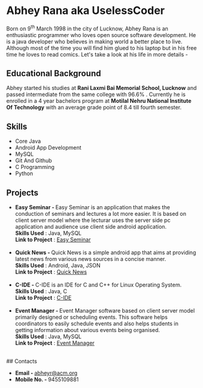 # Abhey Rana aka UselessCoder

Born on 9<sup>th</sup> March 1998 in the city of Lucknow, Abhey Rana is an enthusiastic programmer who loves open source software development. He is a java developer who believes in making world a better place to live. Although most of the time you will find him glued to his laptop but in his free time he loves to read comics. Let's take a look at his life in more details - 

## Educational Background

Abhey started his studies at **Rani Laxmi Bai Memorial School, Lucknow** and passed intermediate from the same college with 96.6% . Currently he is enrolled in a 4 year bachelors program at **Motilal Nehru National Institute Of Technology** with an average grade point of 8.4 till fourth semester.   

## Skills

* Core Java
* Android App Development
* MySQL
* Git And Github
* C Programming
* Python

## Projects
<UL>
<LI><B>Easy Seminar - </B>Easy Seminar is an application that makes the conduction of seminars and lectures a lot more easier. It is based on client server model where the lecturar uses the server side pc application and audience use client side android application.<BR/>
<B>Skills Used</B> : Java, MySQL<BR/>
<B>Link to Project</B> : <A href = "http://www.abheyrana.me/EasySeminar">Easy Seminar</A><BR/><BR/></LI> 

<LI><B>Quick News - </B>Quick News is a simple android app that aims at providing latest news from various news sources in a concise manner.<BR/>
<B>Skills Used</B> : Android, Java, JSON<BR/>
<B>Link to Project</B> : <A href = "http://www.abheyrana.me/QuickNews">Quick News</A><BR/><BR/></LI>

<LI><B>C-IDE - </B>C-IDE is an IDE for C and C++ for Linux Operating System.<BR/>
<B>Skills Used</B> : Java, C<BR/>
<B>Link to Project</B> : <A href = "http://www.abheyrana.me/C-IDE">C-IDE</A><BR/><BR/></LI>

<LI><B>Event Manager - </B>Event Manager software based on client server model primarily designed or scheduling events. This software helps coordinators to easily schedule events and also helps students in getting information about various events being organised.<BR/>
<B>Skills Used</B> : Java, MySQL<BR/>
<B>Link to Project</B> : <A href = "http://www.abheyrana.me/EventManager">Event Manager</A><BR/><BR/></LI>
</UL>
## Contacts

* <B>Email  - </B>abheyr@acm.org
* <B>Mobile No.  - </B>9455109881
